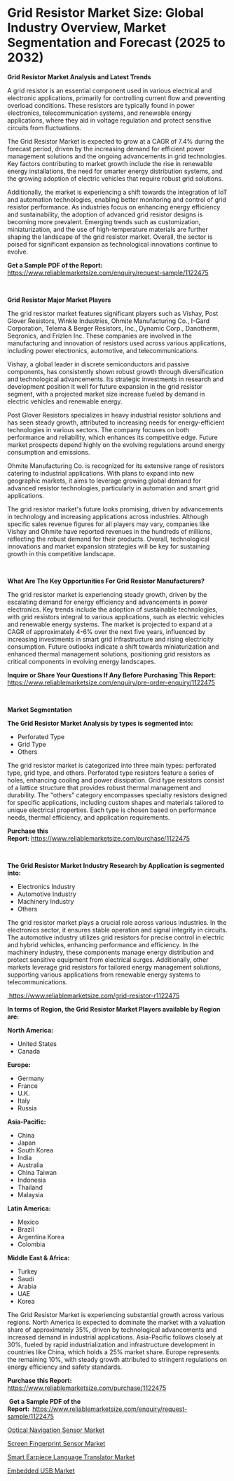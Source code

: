 <p><h1>Grid Resistor Market Size: Global Industry Overview, Market Segmentation and Forecast (2025 to 2032)</h1></p><p><strong>Grid Resistor Market Analysis and Latest Trends</strong></p>
<p><p>A grid resistor is an essential component used in various electrical and electronic applications, primarily for controlling current flow and preventing overload conditions. These resistors are typically found in power electronics, telecommunication systems, and renewable energy applications, where they aid in voltage regulation and protect sensitive circuits from fluctuations. </p><p>The Grid Resistor Market is expected to grow at a CAGR of 7.4% during the forecast period, driven by the increasing demand for efficient power management solutions and the ongoing advancements in grid technologies. Key factors contributing to market growth include the rise in renewable energy installations, the need for smarter energy distribution systems, and the growing adoption of electric vehicles that require robust grid solutions.</p><p>Additionally, the market is experiencing a shift towards the integration of IoT and automation technologies, enabling better monitoring and control of grid resistor performance. As industries focus on enhancing energy efficiency and sustainability, the adoption of advanced grid resistor designs is becoming more prevalent. Emerging trends such as customization, miniaturization, and the use of high-temperature materials are further shaping the landscape of the grid resistor market. Overall, the sector is poised for significant expansion as technological innovations continue to evolve.</p></p>
<p><strong>Get a Sample PDF of the Report:&nbsp;</strong> <a href="https://www.reliablemarketsize.com/enquiry/request-sample/1122475?utm_campaign=1991&utm_medium=2&utm_source=Github&utm_content=ia&utm_term=06042025&utm_id=grid-resistor">https://www.reliablemarketsize.com/enquiry/request-sample/1122475</a></p>
<p>&nbsp;</p>
<p><strong>Grid Resistor Major Market Players</strong></p>
<p><p>The grid resistor market features significant players such as Vishay, Post Glover Resistors, Winkle Industries, Ohmite Manufacturing Co., I-Gard Corporation, Telema & Berger Resistors, Inc., Dynamic Corp., Danotherm, Seqronics, and Frizlen Inc. These companies are involved in the manufacturing and innovation of resistors used across various applications, including power electronics, automotive, and telecommunications.</p><p>Vishay, a global leader in discrete semiconductors and passive components, has consistently shown robust growth through diversification and technological advancements. Its strategic investments in research and development position it well for future expansion in the grid resistor segment, with a projected market size increase fueled by demand in electric vehicles and renewable energy.</p><p>Post Glover Resistors specializes in heavy industrial resistor solutions and has seen steady growth, attributed to increasing needs for energy-efficient technologies in various sectors. The company focuses on both performance and reliability, which enhances its competitive edge. Future market prospects depend highly on the evolving regulations around energy consumption and emissions.</p><p>Ohmite Manufacturing Co. is recognized for its extensive range of resistors catering to industrial applications. With plans to expand into new geographic markets, it aims to leverage growing global demand for advanced resistor technologies, particularly in automation and smart grid applications.</p><p>The grid resistor market's future looks promising, driven by advancements in technology and increasing applications across industries. Although specific sales revenue figures for all players may vary, companies like Vishay and Ohmite have reported revenues in the hundreds of millions, reflecting the robust demand for their products. Overall, technological innovations and market expansion strategies will be key for sustaining growth in this competitive landscape.</p></p>
<p>&nbsp;</p>
<p><strong>What Are The Key Opportunities For Grid Resistor Manufacturers?</strong></p>
<p><p>The grid resistor market is experiencing steady growth, driven by the escalating demand for energy efficiency and advancements in power electronics. Key trends include the adoption of sustainable technologies, with grid resistors integral to various applications, such as electric vehicles and renewable energy systems. The market is projected to expand at a CAGR of approximately 4-6% over the next five years, influenced by increasing investments in smart grid infrastructure and rising electricity consumption. Future outlooks indicate a shift towards miniaturization and enhanced thermal management solutions, positioning grid resistors as critical components in evolving energy landscapes.</p></p>
<p><strong>Inquire or Share Your Questions If Any Before Purchasing This Report:</strong> <a href="https://www.reliablemarketsize.com/enquiry/pre-order-enquiry/1122475?utm_campaign=1991&utm_medium=2&utm_source=Github&utm_content=ia&utm_term=06042025&utm_id=grid-resistor">https://www.reliablemarketsize.com/enquiry/pre-order-enquiry/1122475</a></p>
<p>&nbsp;</p>
<p><strong>Market Segmentation</strong></p>
<p><strong>The Grid Resistor Market Analysis by types is segmented into:</strong></p>
<p><ul><li>Perforated Type</li><li>Grid Type</li><li>Others</li></ul></p>
<p><p>The grid resistor market is categorized into three main types: perforated type, grid type, and others. Perforated type resistors feature a series of holes, enhancing cooling and power dissipation. Grid type resistors consist of a lattice structure that provides robust thermal management and durability. The "others" category encompasses specialty resistors designed for specific applications, including custom shapes and materials tailored to unique electrical properties. Each type is chosen based on performance needs, thermal efficiency, and application requirements.</p></p>
<p><strong>Purchase this Report:&nbsp;</strong><a href="https://www.reliablemarketsize.com/purchase/1122475?utm_campaign=1991&utm_medium=2&utm_source=Github&utm_content=ia&utm_term=06042025&utm_id=grid-resistor">https://www.reliablemarketsize.com/purchase/1122475</a></p>
<p>&nbsp;</p>
<p><strong>The Grid Resistor Market Industry Research by Application is segmented into:</strong></p>
<p><ul><li>Electronics Industry</li><li>Automotive Industry</li><li>Machinery Industry</li><li>Others</li></ul></p>
<p><p>The grid resistor market plays a crucial role across various industries. In the electronics sector, it ensures stable operation and signal integrity in circuits. The automotive industry utilizes grid resistors for precise control in electric and hybrid vehicles, enhancing performance and efficiency. In the machinery industry, these components manage energy distribution and protect sensitive equipment from electrical surges. Additionally, other markets leverage grid resistors for tailored energy management solutions, supporting various applications from renewable energy systems to telecommunications.</p></p>
<p><a href="https://www.reliablemarketsize.com/grid-resistor-r1122475?utm_campaign=1991&utm_medium=2&utm_source=Github&utm_content=ia&utm_term=06042025&utm_id=grid-resistor">&nbsp;https://www.reliablemarketsize.com/grid-resistor-r1122475</a></p>
<p><strong>In terms of Region, the Grid Resistor Market Players available by Region are:</strong></p>
<p>
    <p> <strong> North America: </strong>
        <ul>
            <li>United States</li>
            <li>Canada</li>
        </ul>
        </p> 
    <p> <strong> Europe: </strong>
        <ul>
            <li>Germany</li>
            <li>France</li>
            <li>U.K.</li>
            <li>Italy</li>
            <li>Russia</li>
        </ul>
        </p> 
    <p> <strong> Asia-Pacific: </strong>
        <ul>
            <li>China</li>
            <li>Japan</li>
            <li>South Korea</li>
            <li>India</li>
            <li>Australia</li>
            <li>China Taiwan</li>
            <li>Indonesia</li>
            <li>Thailand</li>
            <li>Malaysia</li>
        </ul>
        </p> 
    <p> <strong> Latin America: </strong>
        <ul>
            <li>Mexico</li>
            <li>Brazil</li>
            <li>Argentina Korea</li>
            <li>Colombia</li>
        </ul>
        </p> 
    <p> <strong> Middle East & Africa: </strong>
        <ul>
            <li>Turkey</li>
            <li>Saudi</li>
            <li>Arabia</li>
            <li>UAE</li>
            <li>Korea</li>
        </ul>
    </p>
    </p>
<p><p>The Grid Resistor Market is experiencing substantial growth across various regions. North America is expected to dominate the market with a valuation share of approximately 35%, driven by technological advancements and increased demand in industrial applications. Asia-Pacific follows closely at 30%, fueled by rapid industrialization and infrastructure development in countries like China, which holds a 25% market share. Europe represents the remaining 10%, with steady growth attributed to stringent regulations on energy efficiency and safety standards.</p></p>
<p><strong>Purchase this Report: </strong><a href="https://www.reliablemarketsize.com/purchase/1122475?utm_campaign=1991&utm_medium=2&utm_source=Github&utm_content=ia&utm_term=06042025&utm_id=grid-resistor">https://www.reliablemarketsize.com/purchase/1122475</a></p>
<p>&nbsp;<strong>Get a Sample PDF of the Report:&nbsp;&nbsp;</strong><a href="https://www.reliablemarketsize.com/enquiry/request-sample/1122475?utm_campaign=1991&utm_medium=2&utm_source=Github&utm_content=ia&utm_term=06042025&utm_id=grid-resistor">https://www.reliablemarketsize.com/enquiry/request-sample/1122475</a></p>
<p><strong></strong></p>
<p><p><a href="https://github.com/countpapajwp/Market-Research-Report-List-1/blob/main/optical-navigation-sensor-market.md?utm_campaign=1991&utm_medium=2&utm_source=Github&utm_content=ia&utm_term=06042025&utm_id=grid-resistor">Optical Navigation Sensor Market</a></p><p><a href="https://github.com/gfellcincot4/Market-Research-Report-List-1/blob/main/screen-fingerprint-sensor-market.md?utm_campaign=1991&utm_medium=2&utm_source=Github&utm_content=ia&utm_term=06042025&utm_id=grid-resistor">Screen Fingerprint Sensor Market</a></p><p><a href="https://github.com/fallalenoswG/Market-Research-Report-List-1/blob/main/smart-earpiece-language-translator-market.md?utm_campaign=1991&utm_medium=2&utm_source=Github&utm_content=ia&utm_term=06042025&utm_id=grid-resistor">Smart Earpiece Language Translator Market</a></p><p><a href="https://github.com/YashRP12/Market-Research-Report-List-7/blob/main/embedded-usb-market.md?utm_campaign=1991&utm_medium=2&utm_source=Github&utm_content=ia&utm_term=06042025&utm_id=grid-resistor">Embedded USB Market</a></p></p>